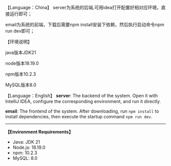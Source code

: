 【Language：China】
server为系统的后端,可用idea打开配置好相对应环境，直接运行即可；

email为系统的前端，下载后需要npm install安装下依赖，然后执行启动命令npm run dev即可；

【环境说明】

java版本JDK21

node版本18.19.0

npm版本10.2.3

MySQL版本8.0

【Language：English】
**server**: The backend of the system. Open it with IntelliJ IDEA, configure the corresponding environment, and run it directly.  

**email**: The frontend of the system. After downloading, run `npm install` to install dependencies, then execute the startup command `npm run dev`.  

---

**【Environment Requirements】**  
- Java: JDK 21  
- Node.js: 18.19.0  
- npm: 10.2.3  
- MySQL: 8.0  
